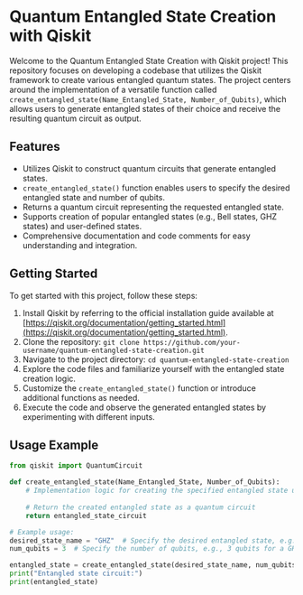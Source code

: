 # Quantum Entangled State Creation with Qiskit



Welcome to the Quantum Entangled State Creation with Qiskit project! This repository focuses on developing a codebase that utilizes the Qiskit framework to create various entangled quantum states. The project centers around the implementation of a versatile function called `create_entangled_state(Name_Entangled_State, Number_of_Qubits)`, which allows users to generate entangled states of their choice and receive the resulting quantum circuit as output.

## Features

- Utilizes Qiskit to construct quantum circuits that generate entangled states.
- `create_entangled_state()` function enables users to specify the desired entangled state and number of qubits.
- Returns a quantum circuit representing the requested entangled state.
- Supports creation of popular entangled states (e.g., Bell states, GHZ states) and user-defined states.
- Comprehensive documentation and code comments for easy understanding and integration.

## Getting Started

To get started with this project, follow these steps:

1. Install Qiskit by referring to the official installation guide available at [https://qiskit.org/documentation/getting_started.html](https://qiskit.org/documentation/getting_started.html).
2. Clone the repository: `git clone https://github.com/your-username/quantum-entangled-state-creation.git`
3. Navigate to the project directory: `cd quantum-entangled-state-creation`
4. Explore the code files and familiarize yourself with the entangled state creation logic.
5. Customize the `create_entangled_state()` function or introduce additional functions as needed.
6. Execute the code and observe the generated entangled states by experimenting with different inputs.

## Usage Example

```python
from qiskit import QuantumCircuit

def create_entangled_state(Name_Entangled_State, Number_of_Qubits):
    # Implementation logic for creating the specified entangled state using Qiskit
    
    # Return the created entangled state as a quantum circuit
    return entangled_state_circuit

# Example usage:
desired_state_name = "GHZ"  # Specify the desired entangled state, e.g., "GHZ" for a GHZ state
num_qubits = 3  # Specify the number of qubits, e.g., 3 qubits for a GHZ state

entangled_state = create_entangled_state(desired_state_name, num_qubits)
print("Entangled state circuit:")
print(entangled_state)
